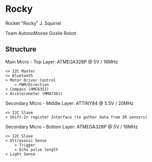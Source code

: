 # Rocky
Rocket "Rocky" J. Squirrel

Team AutonoMoose Goalie Robot

## Structure

Main Micro - Top Layer:
ATMEGA328P @ 5V / 16MHz

	<> I2C Master
	<> Bluetooth
	> Motor Driver Control
		> PWM/Direction
	< Compass (HMC6352)
	< Accelerometer (MMA7361)

Secondary Micro - Middle Layer:
ATTINY84 @ 5.5V / 20MHz

	<> I2C Slave
	< Shift-In register Interface (to gather data from IR sensors)

Secondary Micro - Bottom Layer:
ATMEGA328P @ 5V / 16MHz

	<> I2C Slave
	< Ultrasonic Sense
		> Trigger
		< Echo pulse length
	< Light Sense
